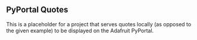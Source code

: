 ## PyPortal Quotes

This is a placeholder for a project that serves quotes locally (as opposed to the given example) to be displayed on the Adafruit PyPortal.
